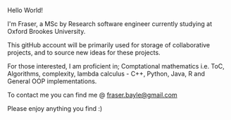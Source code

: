 Hello World!

I'm Fraser, a MSc by Research software engineer currently studying at Oxford Brookes University.

This gitHub account will be primarily used for storage of collaborative projects, and to
source new ideas for these projects.

For those interested, I am proficient in; Comptational mathematics i.e. ToC, Algorithms,
complexity, lambda calculus - C++, Python, Java, R and General OOP implementations.

To contact me you can find me @ fraser.bayle@gmail.com

Please enjoy anything you find :)
